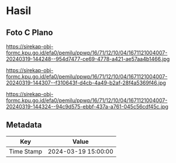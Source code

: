 # Hasil

## Foto C Plano

https://sirekap-obj-formc.kpu.go.id/efa0/pemilu/ppwp/16/71/12/10/04/1671121004007-20240319-144248--954d7477-ce69-4778-a421-ae57aa4b1466.jpg

https://sirekap-obj-formc.kpu.go.id/efa0/pemilu/ppwp/16/71/12/10/04/1671121004007-20240319-144307--f310643f-d4cb-4a49-b2af-28f4a5369f46.jpg

https://sirekap-obj-formc.kpu.go.id/efa0/pemilu/ppwp/16/71/12/10/04/1671121004007-20240319-144324--94c9d575-ebbf-437a-a761-045c56cdf45c.jpg


## Metadata

| Key        | Value               |
| ---------- | ------------------- |
| Time Stamp | 2024-03-19 15:00:00 |



